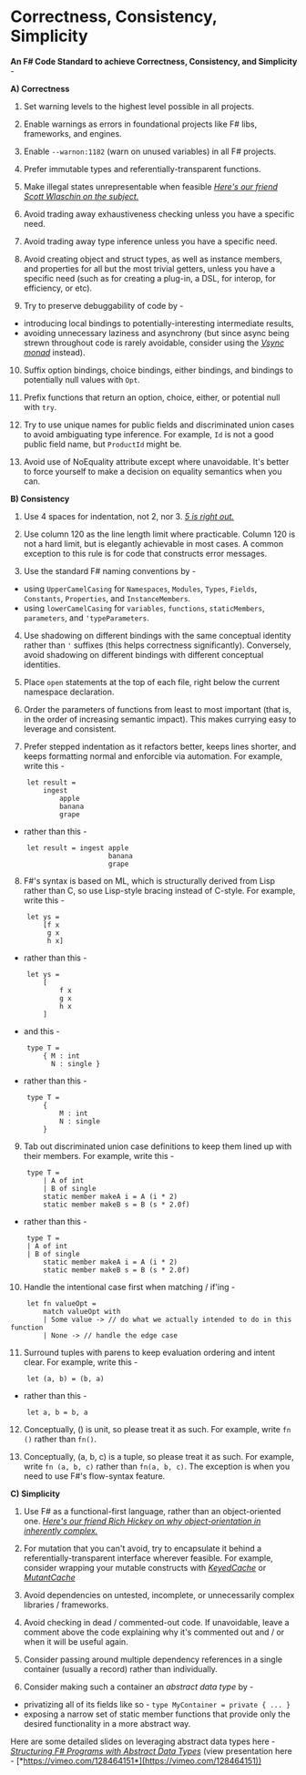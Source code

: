 Correctness, Consistency, Simplicity
====================================

**An F\# Code Standard to achieve Correctness, Consistency, and Simplicity** -

**A) Correctness**

1) Set warning levels to the highest level possible in all projects.

2) Enable warnings as errors in foundational projects like F# libs, frameworks, and engines.

3) Enable `--warnon:1182` (warn on unused variables) in all F# projects.

4) Prefer immutable types and referentially-transparent functions.

5) Make illegal states unrepresentable when feasible [*Here's our friend Scott Wlaschin on the subject.*](http://fsharpforfunandprofit.com/posts/designing-with-types-making-illegal-states-unrepresentable/)

6) Avoid trading away exhaustiveness checking unless you have a specific need.

7) Avoid trading away type inference unless you have a specific need.

8) Avoid creating object and struct types, as well as instance members, and properties for all but the most trivial getters, unless you have a specific need (such as for creating a plug-in, a DSL, for interop, for efficiency, or etc).

9) Try to preserve debuggability of code by -

-   introducing local bindings to potentially-interesting intermediate results,
-   avoiding unnecessary laziness and asynchrony (but since async being strewn throughout code is rarely avoidable, consider using the [*Vsync monad*](https://github.com/bryanedds/Nu/blob/master/Prime/Prime/Vsync.fs) instead).

10) Suffix option bindings, choice bindings, either bindings, and bindings to potentially null values with `Opt`.

11) Prefix functions that return an option, choice, either, or potential null with `try`.

12) Try to use unique names for public fields and discriminated union cases to avoid ambiguating type inference. For example, `Id` is not a good public field name, but `ProductId` might be.

13) Avoid use of NoEquality attribute except where unavoidable. It's better to force yourself to make a decision on equality semantics when you can.

**B) Consistency**

1) Use 4 spaces for indentation, not 2, nor 3. [*5 is right out.*](https://www.youtube.com/watch?v=xOrgLj9lOwk&t=1m48s)

2) Use column 120 as the line length limit where practicable. Column 120 is not a hard limit, but is elegantly achievable in most cases. A common exception to this rule is for code that constructs error messages.

3) Use the standard F\# naming conventions by -

-   using `UpperCamelCasing` for `Namespaces`, `Modules`, `Types`, `Fields`, `Constants`, `Properties`, and `InstanceMembers`.
-   using `lowerCamelCasing` for `variables`, `functions`, `staticMembers`, `parameters`, and `'typeParameters`.

4) Use shadowing on different bindings with the same conceptual identity rather than `'` suffixes (this helps correctness significantly). Conversely, avoid shadowing on different bindings with different conceptual identities.

5) Place `open` statements at the top of each file, right below the current namespace declaration.

6) Order the parameters of functions from least to most important (that is, in the order of increasing semantic impact). This makes currying easy to leverage and consistent.

7) Prefer stepped indentation as it refactors better, keeps lines shorter, and keeps formatting normal and enforcible via automation. For example, write this -

```
    let result =
        ingest
            apple
            banana
            grape
```

- rather than this -

```
    let result = ingest apple
                        banana
                        grape
```

8) F\#'s syntax is based on ML, which is structurally derived from Lisp rather than C, so use Lisp-style bracing instead of C-style. For example, write this -

```
    let ys =
        [f x
         g x
         h x]
```

- rather than this -

```
    let ys =
        [
            f x
            g x
            h x
        ]
```

- and this -

```
    type T =
        { M : int
          N : single }
```

- rather than this -

```
    type T =
        {
            M : int
            N : single
        }
```

9) Tab out discriminated union case definitions to keep them lined up with their members. For example, write this -

```
    type T =
        | A of int
        | B of single
        static member makeA i = A (i * 2)
        static member makeB s = B (s * 2.0f)
```

- rather than this -

```
    type T =
    | A of int
    | B of single
        static member makeA i = A (i * 2)
        static member makeB s = B (s * 2.0f)
```

10) Handle the intentional case first when matching / if'ing -

```
    let fn valueOpt =
        match valueOpt with
        | Some value -> // do what we actually intended to do in this function
        | None -> // handle the edge case
```

11) Surround tuples with parens to keep evaluation ordering and intent clear. For example, write this -

```
    let (a, b) = (b, a)
```

- rather than this -

```
    let a, b = b, a
```

12) Conceptually, () is unit, so please treat it as such. For example, write `fn ()` rather than `fn()`.

13) Conceptually, (a, b, c) is a tuple, so please treat it as such. For example, write `fn (a, b, c)` rather than `fn(a, b, c)`. The exception is when you need to use F#'s flow-syntax feature.

**C) Simplicity**

1) Use F\# as a functional-first language, rather than an object-oriented one. [*Here's our friend Rich Hickey on why object-orientation in inherently complex.*](http://www.infoq.com/presentations/Simple-Made-Easy)

2) For mutation that you can't avoid, try to encapsulate it behind a referentially-transparent interface wherever feasible. For example, consider wrapping your mutable constructs with [*KeyedCache*](https://github.com/bryanedds/Nu/blob/master/Prime/Prime/KeyedCache.fs) or [*MutantCache*](https://github.com/bryanedds/Nu/blob/master/Prime/Prime/MutantCache.fs)

3) Avoid dependencies on untested, incomplete, or unnecessarily complex libraries / frameworks.

4) Avoid checking in dead / commented-out code. If unavoidable, leave a comment above the code explaining why it's commented out and / or when it will be useful again.

5) Consider passing around multiple dependency references in a single container (usually a record) rather than individually.

6) Consider making such a container an *abstract data type* by -

-   privatizing all of its fields like so - `type MyContainer = private { ... }`
-   exposing a narrow set of static member functions that provide only the desired functionality in a more abstract way.

Here are some detailed slides on leveraging abstract data types here - [*Structuring F\# Programs with Abstract Data Types*](https://jetecommerce.sharepoint.com/corporate/tech/Shared%20Documents/Tech%20Talk%20Presentations/%5bTranscripted%5d%20Structuring%20FSharp%20Programs%20with%20Abstract%20Data%20Types.pptx) (view presentation here - [*https://vimeo.com/128464151*](https://vimeo.com/128464151))
